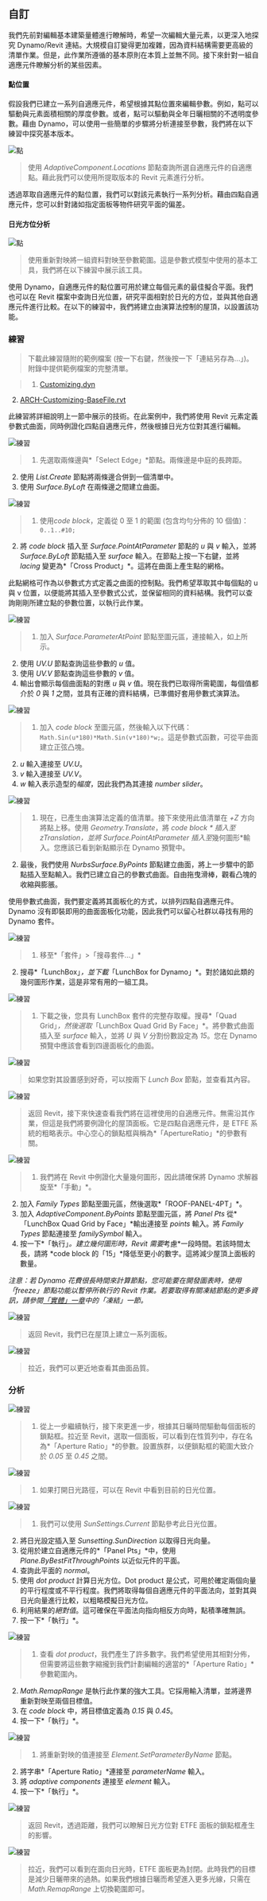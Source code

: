

## 自訂

我們先前對編輯基本建築量體進行瞭解時，希望一次編輯大量元素，以更深入地探究 Dynamo/Revit 連結。大規模自訂變得更加複雜，因為資料結構需要更高級的清單作業。但是，此作業所遵循的基本原則在本質上並無不同。接下來針對一組自適應元件瞭解分析的某些因素。

#### 點位置

假設我們已建立一系列自適應元件，希望根據其點位置來編輯參數。例如，點可以驅動與元素面積相關的厚度參數。或者，點可以驅動與全年日曬相關的不透明度參數。藉由 Dynamo，可以使用一些簡單的步驟將分析連接至參數，我們將在以下練習中探究基本版本。

![點](images/8-5/points.png)

> 使用 *AdaptiveComponent.Locations* 節點查詢所選自適應元件的自適應點。藉此我們可以使用所提取版本的 Revit 元素進行分析。

透過萃取自適應元件的點位置，我們可以對該元素執行一系列分析。藉由四點自適應元件，您可以針對諸如指定面板等物件研究平面的偏差。

#### 日光方位分析

![點](images/8-5/points.png)

> 使用重新對映將一組資料對映至參數範圍。這是參數式模型中使用的基本工具，我們將在以下練習中展示該工具。

使用 Dynamo，自適應元件的點位置可用於建立每個元素的最佳擬合平面。我們也可以在 Revit 檔案中查詢日光位置，研究平面相對於日光的方位，並與其他自適應元件進行比較。在以下的練習中，我們將建立由演算法控制的屋頂，以設置該功能。

### 練習

> 下載此練習隨附的範例檔案 (按一下右鍵，然後按一下「連結另存為...」)。附錄中提供範例檔案的完整清單。

> 1. [Customizing.dyn](datasets/8-5/Customizing.dyn)
2. [ARCH-Customizing-BaseFile.rvt](datasets/8-5/ARCH-Customizing-BaseFile.rvt)

此練習將詳細說明上一節中展示的技術。在此案例中，我們將使用 Revit 元素定義參數式曲面，同時例證化四點自適應元件，然後根據日光方位對其進行編輯。

![練習](images/8-5/Exercise/00.png)

> 1. 先選取兩條邊與*「Select Edge」*節點。兩條邊是中庭的長跨距。
2. 使用 *List.Create* 節點將兩條邊合併到一個清單中。
3. 使用 *Surface.ByLoft* 在兩條邊之間建立曲面。

![練習](images/8-5/Exercise/01.png)

> 1. 使用*code block*，定義從 0 至 1 的範圍 (包含均勻分佈的 10 個值)：```0..1..#10;```
2. 將 *code block* 插入至 *Surface.PointAtParameter* 節點的 *u* 與 *v* 輸入，並將 *Surface.ByLoft* 節點插入至 *surface* 輸入。在節點上按一下右鍵，並將 *lacing* 變更為*「Cross Product」*。這將在曲面上產生點的網格。

此點網格可作為以參數式方式定義之曲面的控制點。我們希望萃取其中每個點的 u 與 v 位置，以便能將其插入至參數式公式，並保留相同的資料結構。我們可以查詢剛剛所建立點的參數位置，以執行此作業。

![練習](images/8-5/Exercise/02.png)

> 1. 加入 *Surface.ParameterAtPoint* 節點至圖元區，連接輸入，如上所示。
2. 使用 *UV.U* 節點查詢這些參數的 *u* 值。
3. 使用 *UV.V* 節點查詢這些參數的 *v* 值。
4. 輸出會顯示每個曲面點的對應 *u* 與 *v* 值。現在我們已取得所需範圍，每個值都介於 *0* 與 *1* 之間，並具有正確的資料結構，已準備好套用參數式演算法。

![練習](images/8-5/Exercise/03.png)

> 1. 加入 *code block* 至圖元區，然後輸入以下代碼：```Math.Sin(u*180)*Math.Sin(v*180)*w;```。這是參數式函數，可從平曲面建立正弦凸塊。
2. *u* 輸入連接至 *UV.U*。
3. *v* 輸入連接至 *UV.V*。
4. *w* 輸入表示造型的*幅度*，因此我們為其連接 *number slider*。

![練習](images/8-5/Exercise/04.png)

> 1. 現在，已產生由演算法定義的值清單。接下來使用此值清單在 *+Z* 方向將點上移。使用 *Geometry.Translate*，將 *code block * 插入至 *zTranslation*，並將 *Surface.PointAtParameter* 插入至*幾何圖形*輸入。您應該已看到新點顯示在 Dynamo 預覽中。
2. 最後，我們使用 *NurbsSurface.ByPoints* 節點建立曲面，將上一步驟中的節點插入至點輸入。我們已建立自己的參數式曲面。自由拖曳滑棒，觀看凸塊的收縮與膨脹。

使用參數式曲面，我們要定義將其面板化的方式，以排列四點自適應元件。Dynamo 沒有即裝即用的曲面面板化功能，因此我們可以留心社群以尋找有用的 Dynamo 套件。

![練習](images/8-5/Exercise/05a.png)

> 1. 移至*「套件」>「搜尋套件...」*
2. 搜尋*「LunchBox」*，並下載*「LunchBox for Dynamo」*。對於諸如此類的幾何圖形作業，這是非常有用的一組工具。

![練習](images/8-5/Exercise/07.png)

> 1. 下載之後，您具有 LunchBox 套件的完整存取權。搜尋*「Quad Grid」*，然後選取*「LunchBox Quad Grid By Face」*。將參數式曲面插入至 *surface* 輸入，並將 *U* 與 *V* 分割份數設定為 *15*。您在 Dynamo 預覽中應該會看到四邊面板化的曲面。

![練習](images/8-5/Exercise/customNode.png)

> 如果您對其設置感到好奇，可以按兩下 *Lunch Box* 節點，並查看其內容。

![練習](images/8-5/Exercise/08.png)

> 返回 Revit，接下來快速查看我們將在這裡使用的自適應元件。無需沿其作業，但這是我們將要例證化的屋頂面板。它是四點自適應元件，是 ETFE 系統的粗略表示。中心空心的鎖點框與稱為*「ApertureRatio」*的參數有關。

![練習](images/8-5/Exercise/09.png)

> 1. 我們將在 Revit 中例證化大量幾何圖形，因此請確保將 Dynamo 求解器旋至*「手動」*。
2. 加入 *Family Types* 節點至圖元區，然後選取*「ROOF-PANEL-4PT」*。
3. 加入 *AdaptiveComponent.ByPoints* 節點至圖元區，將 *Panel Pts* 從*「LunchBox Quad Grid by Face」*輸出連接至 *points* 輸入。將 *Family Types* 節點連接至 *familySymbol* 輸入。
4. 按一下*「執行」*。建立幾何圖形時，Revit 需要*考慮*一段時間。若該時間太長，請將 *code block 的「15」*降低至更小的數字。這將減少屋頂上面板的數量。

*注意：若 Dynamo 花費很長時間來計算節點，您可能要在開發圖表時，使用「freeze」節點功能以暫停所執行的 Revit 作業。若要取得有關凍結節點的更多資訊，請參閱[「實體」一章](../05_Geometry-for-Computational-Design/5-6_solids.md#freezing)中的「凍結」一節。*

![練習](images/8-5/Exercise/31.png)

> 返回 Revit，我們已在屋頂上建立一系列面板。

![練習](images/8-5/Exercise/30.png)

> 拉近，我們可以更近地查看其曲面品質。

### 分析

![練習](images/8-5/Exercise/16.png)

> 1. 從上一步繼續執行，接下來更進一步，根據其日曬時間驅動每個面板的鎖點框。拉近至 Revit，選取一個面板，可以看到在性質列中，存在名為*「Aperture Ratio」*的參數。設置族群，以便鎖點框的範圍大致介於 *0.05* 至 *0.45* 之間。

![練習](images/8-5/Exercise/17.png)

> 1. 如果打開日光路徑，可以在 Revit 中看到目前的日光位置。

![練習](images/8-5/Exercise/13.png)

> 1. 我們可以使用 *SunSettings.Current* 節點參考此日光位置。
2. 將日光設定插入至 *Sunsetting.SunDirection* 以取得日光向量。
3. 從用於建立自適應元件的*「Panel Pts」*中，使用 *Plane.ByBestFitThroughPoints* 以近似元件的平面。
4. 查詢此平面的 *normal*。
5. 使用 *dot product* 計算日光方位。Dot product 是公式，可用於確定兩個向量的平行程度或不平行程度。我們將取得每個自適應元件的平面法向，並對其與日光向量進行比較，以粗略模擬日光方位。
6. 利用結果的*絕對值*。這可確保在平面法向指向相反方向時，點積準確無誤。
7. 按一下*「執行」*。

![練習](images/8-5/Exercise/14.png)

> 1. 查看 *dot product*，我們產生了許多數字。我們希望使用其相對分佈，但需要將這些數字縮攏到我們計劃編輯的適當的*「Aperture Ratio」*參數範圍內。
2. *Math.RemapRange* 是執行此作業的強大工具。它採用輸入清單，並將邊界重新對映至兩個目標值。
3. 在 *code block* 中，將目標值定義為 *0.15* 與 *0.45*。
4. 按一下*「執行」*。

![練習](images/8-5/Exercise/33.png)

> 1. 將重新對映的值連接至 *Element.SetParameterByName* 節點。
2. 將字串*「Aperture Ratio」*連接至 *parameterName* 輸入。
3. 將 *adaptive components* 連接至 *element* 輸入。
4. 按一下*「執行」*。

![練習](images/8-5/Exercise/21.png)

> 返回 Revit，透過距離，我們可以瞭解日光方位對 ETFE 面板的鎖點框產生的影響。

![練習](images/8-5/Exercise/32.png)

> 拉近，我們可以看到在面向日光時，ETFE 面板更為封閉。此時我們的目標是減少日曬帶來的過熱。如果我們根據日曬而希望進入更多光線，只需在 *Math.RemapRange* 上切換範圍即可。

